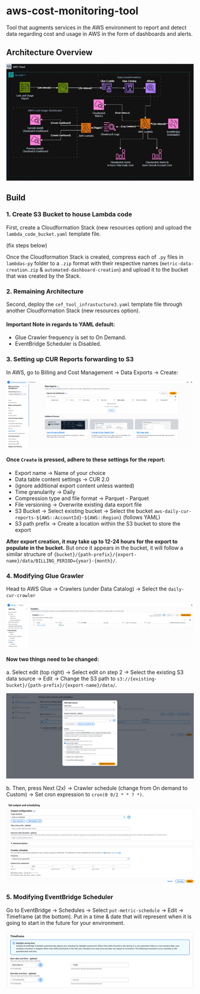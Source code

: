 # aws-cost-monitoring-tool
Tool that augments services in the AWS environment to report and detect data regarding cost and usage in AWS in the form of dashboards and alerts.

## Architecture Overview
![Image of Solution Architecture](./imgs/architecture.jpeg)

## Build
### 1. Create S3 Bucket to house Lambda code
First, create a Cloudformation Stack (new resources option) and upload the `lambda_code_bucket.yaml` template file. 

(fix steps below)

Once the Cloudformation Stack is created, compress each of `.py` files in `lambdas-py` folder to a `.zip` format with their respective names (`metric-data-creation.zip` & `automated-dashboard-creation`) and upload it to the bucket that was created by the Stack.

### 2. Remaining Architecture
Second, deploy the `cef_tool_infrastucture3.yaml` template file through another Cloudformation Stack (new resources option).
#### Important Note in regards to YAML default:
- Glue Crawler frequency is set to On Demand.
- EventBridge Scheduler is Disabled.

### 3. Setting up CUR Reports forwarding to S3
In AWS, go to Billing and Cost Management → Data Exports → Create:

![Image of Data Exports Screen](./imgs/data_exports.png)

#### Once `Create` is pressed, adhere to these settings for the report:
- Export name → Name of your choice
- Data table content settings → CUR 2.0
- (ignore additional export content unless wanted)
- Time granularity → Daily
- Compression type and file format → Parquet - Parquet
- File versioning → Overwrite existing data export file
- S3 Bucket → Select existing bucket → Select the bucket `aws-daily-cur-reports-${AWS::AccountId}-${AWS::Region}` (follows YAML)
- S3 path prefix → Create a location within the S3 bucket to store the export

**After export creation, it may take up to 12-24 hours for the export to populate in the bucket.** But once it appears in the bucket, it will follow a similar structure of `{bucket}/{path-prefix}/{export-name}/data/BILLING_PERIOD={year}-{month}/`.

### 4. Modifying Glue Grawler
Head to AWS Glue → Crawlers (under Data Catalog) → Select the `daily-cur-crawler`

![Image of Glue crawler interface](./imgs/crawler_interface.png)

#### Now two things need to be changed:
a. Select edit (top right) → Select edit on step 2 → Select the existing S3 data source → Edit → Change the S3 path to `s3://{existing-bucket}/{path-prefix}/{export-name}/data/`.

![Image of S3 data source for Glue crawler](./imgs/crawler_data_source.png)

b. Then, press Next (2x) → Crawler schedule (change from On demand to Custom) → Set cron expression to `cron(0 0/2 * * ? *)`.

![Image of cron expression being set for Glue crawler](./imgs/crawler_cron.png)

### 5. Modifying EventBridge Scheduler
Go to EventBridge → Schedules → Select `put-metric-schedule` → Edit → Timeframe (at the bottom). Put in a time & date that will represent when it is going to start in the future for your environment.

![Image of a schedule in EventBridge](./imgs/scheduler_timeframe.png)


